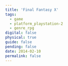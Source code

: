 ```yaml
---
title: 'Final Fantasy X'
tags:
  - game
  - platform_playstation-2
  - genre_rpg
digital: false
physical: true
guide: false
pending: false
date: 2014-02-10
permalink: false
---
```


